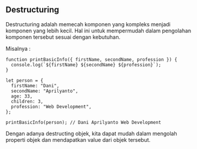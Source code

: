 ## Destructuring

Destructuring adalah memecah komponen yang kompleks menjadi komponen yang lebih kecil. Hal ini untuk mempermudah dalam pengolahan komponen tersebut sesuai dengan kebutuhan.

Misalnya :

```
function printBasicInfo({ firstName, secondName, profession }) {
  console.log(`${firstName} ${secondName} ${profession}`);
}

let person = {
  firstName: "Dani",
  secondName: "Aprilyanto",
  age: 33,
  children: 3,
  profession: "Web Development",
};

printBasicInfo(person); // Dani Aprilyanto Web Development
```

Dengan adanya destructing objek, kita dapat mudah dalam mengolah properti objek dan mendapatkan value dari objek tersebut.
